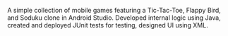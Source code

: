 A simple collection of mobile games featuring a Tic-Tac-Toe, Flappy Bird, and Soduku clone in Android Studio. 
Developed internal logic using Java, created and deployed JUnit tests for testing, designed UI using XML.
